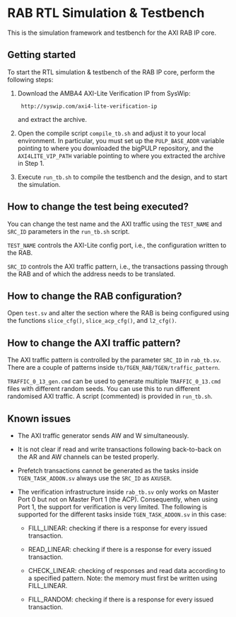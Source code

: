 # RAB RTL Simulation & Testbench

This is the simulation framework and testbench for the AXI RAB IP core.

## Getting started

To start the RTL simulation & testbench of the RAB IP core, perform
the following steps:

1. Download the AMBA4 AXI-Lite Verification IP from SysWip:

        http://syswip.com/axi4-lite-verification-ip

   and extract the archive.

2. Open the compile script `compile_tb.sh` and adjust it to your local
   environment. In particular, you must set up the `PULP_BASE_ADDR`
   variable pointing to where you downloaded the bigPULP repository,
   and the `AXI4LITE_VIP_PATH` variable pointing to where you
   extracted the archive in Step 1.

3. Execute `run_tb.sh` to compile the testbench and the design, and to
   start the simulation.

## How to change the test being executed?

You can change the test name and the AXI traffic using the `TEST_NAME`
and `SRC_ID` parameters in the `run_tb.sh` script.

`TEST_NAME` controls the AXI-Lite config port, i.e., the configuration
written to the RAB.

`SRC_ID` controls the AXI traffic pattern, i.e., the transactions
passing through the RAB and of which the address needs to be
translated.

## How to change the RAB configuration?

Open `test.sv` and alter the section where the RAB is being configured
using the functions `slice_cfg()`, `slice_acp_cfg()`, and `l2_cfg()`.

## How to change the AXI traffic pattern?

The AXI traffic pattern is controlled by the parameter `SRC_ID` in
`rab_tb.sv`. There are a couple of patterns inside
`tb/TGEN_RAB/TGEN/traffic_pattern`.

`TRAFFIC_0_13_gen.cmd` can be used to generate multiple `TRAFFIC_0_13.cmd`
files with different random seeds. You can use this to run different
randomised AXI traffic. A script (commented) is provided in `run_tb.sh`.

## Known issues

- The AXI traffic generator sends AW and W simultaneously.

- It is not clear if read and write transactions following
  back-to-back on the AR and AW channels can be tested properly.

- Prefetch transactions cannot be generated as the tasks inside
  `TGEN_TASK_ADDON.sv` always use the `SRC_ID` as `AXUSER`.

- The verification infrastructure inside `rab_tb.sv` only works on
  Master Port 0 but not on Master Port 1 (the ACP). Consequently,
  when using Port 1, the support for verification is very limited.
  The following is supported for the different tasks inside
  `TGEN_TASK_ADDON.sv` in this case:

  - FILL_LINEAR: checking if there is a response for every issued
    transaction.

  - READ_LINEAR: checking if there is a response for every issued
    transaction.

  - CHECK_LINEAR: checking of responses and read data according
    to a specified pattern. Note: the memory must first be written
    using FILL_LINEAR.

  - FILL_RANDOM: checking if there is a response for every issued
    transaction.
